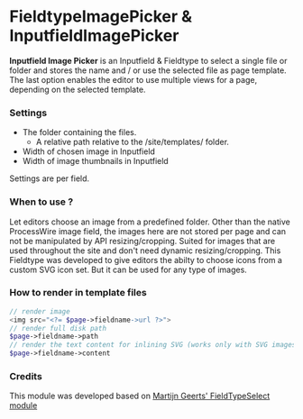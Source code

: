 # FieldtypeImagePicker & InputfieldImagePicker

**Inputfield Image Picker** is an Inputfield & Fieldtype to select a single file or folder and stores the name and / or use the selected file as page template. The last option enables the editor to use multiple views for a page, depending on the selected template.

### Settings

* The folder containing the files.
    - A relative path relative to the /site/templates/ folder.
* Width of chosen image in Inputfield
* Width of image thumbnails in Inputfield 

Settings are per field.

### When to use ?

Let editors choose an image from a predefined folder. 
Other than the native ProcessWire image field, the images here are not stored per page and can not be manipulated by API resizing/cropping. 
Suited for images that are used throughout the site and don't need dynamic resizing/cropping. 
This Fieldtype was developed to give editors the abilty to choose icons from a custom SVG icon set. But it can be used for any type of images. 

### How to render in template files
```php
// render image 
<img src="<?= $page->fieldname->url ?>"> 
// render full disk path 
$page->fieldname->path
// render the text content for inlining SVG (works only with SVG images)
$page->fieldname->content
```

### Credits
This module was developed based on [Martijn Geerts' FieldTypeSelect module](https://github.com/Da-Fecto/FieldtypeSelectFile)
